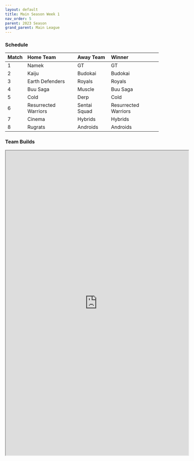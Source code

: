 ```yaml
---
layout: default
title: Main Season Week 1
nav_order: 5
parent: 2023 Season
grand_parent: Main League
---
```

### Schedule

| Match | Home Team            | Away Team    | Winner               |
|:------|:---------------------|:-------------|:---------------------|
| 1     | Namek                | GT           | GT                   |
| 2     | Kaiju                | Budokai      | Budokai              |
| 3     | Earth Defenders      | Royals       | Royals               |
| 4     | Buu Saga             | Muscle       | Buu Saga             |
| 5     | Cold                 | Derp         | Cold                 |
| 6     | Resurrected Warriors | Sentai Squad | Resurrected Warriors |
| 7     | Cinema               | Hybrids      | Hybrids              |
| 8     | Rugrats              | Androids     | Androids             |



### Team Builds 

<iframe width=600 height=1000 scrolling="yes" src="https://docs.google.com/document/d/e/2PACX-1vQiPQqhtMXo7Z-GbLz3t_C_sLqcvgnKSFOevz-kZFIiketXuj34lzJ1p-nuV8Ucn8wx1ZlafDf8uPLM/pub?embedded=true"></iframe>
